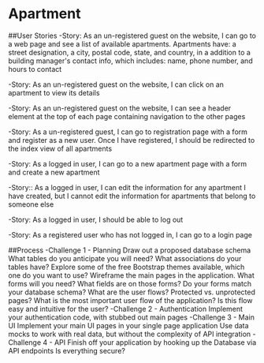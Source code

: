 # Apartment
##User Stories
-Story: As an un-registered guest on the website, I can go to a web page and see a list of available apartments. Apartments have: a street designation, a city, postal code, state, and country, in a addition to a building manager's contact info, which includes: name, phone number, and hours to contact

-Story: As an un-registered guest on the website, I can click on an apartment to view its details

-Story: As an un-registered guest on the website, I can see a header element at the top of each page containing navigation to the other pages

-Story: As a un-registered guest, I can go to registration page with a form and register as a new user. Once I have registered, I should be redirected to the index view of all apartments

-Story: As a logged in user, I can go to a new apartment page with a form and create a new apartment

-Story:: As a logged in user, I can edit the information for any apartment I have created, but I cannot edit the information for apartments that belong to someone else

-Story: As a logged in user, I should be able to log out

-Story: As a registered user who has not logged in, I can go to a login page

##Process
-Challenge 1 - Planning
Draw out a proposed database schema
What tables do you anticipate you will need?
What associations do your tables have?
Explore some of the free Bootstrap themes available, which one do you want to use?
Wireframe the main pages in the application.
What forms will you need?
What fields are on those forms?
Do your forms match your database schema?
What are the user flows?
Protected vs. unprotected pages?
What is the most important user flow of the application?
Is this flow easy and intuitive for the user?
-Challenge 2 - Authentication
Implement your authentication code, with stubbed out main pages
-Challenge 3 - Main UI
Implement your main UI pages in your single page application
Use data mocks to work with real data, but without the complexity of API integration
-Challenge 4 - API
Finish off your application by hooking up the Database via API endpoints
Is everything secure?
